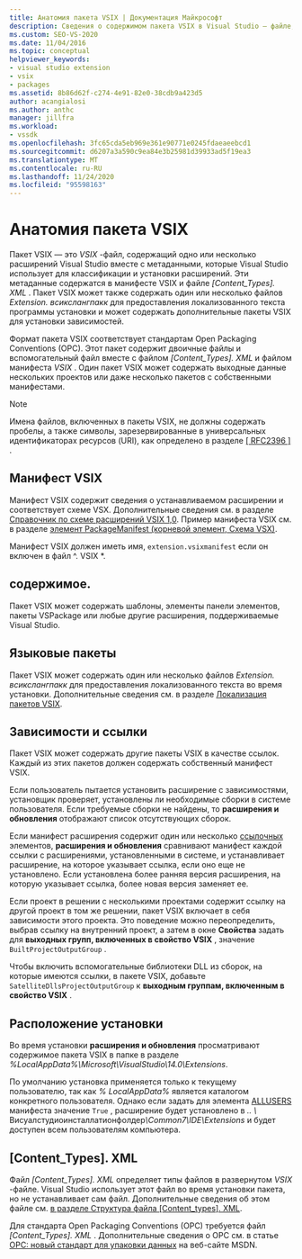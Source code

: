 ```yaml
---
title: Анатомия пакета VSIX | Документация Майкрософт
description: Сведения о содержимом пакета VSIX в Visual Studio — файле, содержащем одно или несколько расширений Visual Studio и файл манифеста метаданных.
ms.custom: SEO-VS-2020
ms.date: 11/04/2016
ms.topic: conceptual
helpviewer_keywords:
- visual studio extension
- vsix
- packages
ms.assetid: 8b86d62f-c274-4e91-82e0-38cdb9a423d5
author: acangialosi
ms.author: anthc
manager: jillfra
ms.workload:
- vssdk
ms.openlocfilehash: 3fc65cda5eb969e361e90771e0245fdaeaeebcd1
ms.sourcegitcommit: d6207a3a590c9ea84e3b25981d39933ad5f19ea3
ms.translationtype: MT
ms.contentlocale: ru-RU
ms.lasthandoff: 11/24/2020
ms.locfileid: "95598163"
---
```

# <a name="anatomy-of-a-vsix-package"></a>Анатомия пакета VSIX
Пакет VSIX — это *VSIX* -файл, содержащий одно или несколько расширений Visual Studio вместе с метаданными, которые Visual Studio использует для классификации и установки расширений. Эти метаданные содержатся в манифесте VSIX и файле *[Content_Types]. XML* . Пакет VSIX может также содержать один или несколько файлов *Extension. всикслангпакк* для предоставления локализованного текста программы установки и может содержать дополнительные пакеты VSIX для установки зависимостей.

 Формат пакета VSIX соответствует стандартам Open Packaging Conventions (OPC). Этот пакет содержит двоичные файлы и вспомогательный файл вместе с файлом *[Content_Types]. XML* и файлом манифеста *VSIX* . Один пакет VSIX может содержать выходные данные нескольких проектов или даже несколько пакетов с собственными манифестами.

> [!NOTE]
> Имена файлов, включенных в пакеты VSIX, не должны содержать пробелы, а также символы, зарезервированные в универсальных идентификаторах ресурсов (URI), как определено в разделе [ \[ RFC2396 \] ](https://www.rfc-editor.org/rfc/rfc2396.txt).

## <a name="the-vsix-manifest"></a>Манифест VSIX
 Манифест VSIX содержит сведения о устанавливаемом расширении и соответствует схеме VSX. Дополнительные сведения см. в разделе [Справочник по схеме расширений VSIX 1,0](/previous-versions/dd393700(v=vs.110)). Пример манифеста VSIX см. в разделе [элемент PackageManifest (корневой элемент, Схема VSX)](/previous-versions/dd393754(v=vs.110)).

 Манифест VSIX должен иметь имя, `extension.vsixmanifest` если он включен в файл ^. VSIX *.

## <a name="the-content"></a>содержимое.
 Пакет VSIX может содержать шаблоны, элементы панели элементов, пакеты VSPackage или любые другие расширения, поддерживаемые Visual Studio.

## <a name="language-packs"></a>Языковые пакеты
 Пакет VSIX может содержать один или несколько файлов *Extension. всикслангпакк* для предоставления локализованного текста во время установки. Дополнительные сведения см. в разделе [Локализация пакетов VSIX](../extensibility/localizing-vsix-packages.md).

## <a name="dependencies-and-references"></a>Зависимости и ссылки
 Пакет VSIX может содержать другие пакеты VSIX в качестве ссылок. Каждый из этих пакетов должен содержать собственный манифест VSIX.

 Если пользователь пытается установить расширение с зависимостями, установщик проверяет, установлены ли необходимые сборки в системе пользователя. Если требуемые сборки не найдены, то **расширения и обновления** отображают список отсутствующих сборок.

 Если манифест расширения содержит один или несколько [ссылочных](/previous-versions/visualstudio/visual-studio-2010/dd393687(v=vs.100)) элементов, **расширения и обновления** сравнивают манифест каждой ссылки с расширениями, установленными в системе, и устанавливает расширение, на которое указывает ссылка, если оно еще не установлено. Если установлена более ранняя версия расширения, на которую указывает ссылка, более новая версия заменяет ее.

 Если проект в решении с несколькими проектами содержит ссылку на другой проект в том же решении, пакет VSIX включает в себя зависимости этого проекта. Это поведение можно переопределить, выбрав ссылку на внутренний проект, а затем в окне **Свойства** задать для **выходных групп, включенных в свойство VSIX** , значение `BuiltProjectOutputGroup` .

 Чтобы включить вспомогательные библиотеки DLL из сборок, на которые имеются ссылки, в пакете VSIX, добавьте `SatelliteDllsProjectOutputGroup` к **выходным группам, включенным в свойство VSIX** .

## <a name="installation-location"></a>Расположение установки
 Во время установки **расширения и обновления** просматривают содержимое пакета VSIX в папке в разделе *%LocalAppData%\Microsoft\VisualStudio\14.0\Extensions*.

 По умолчанию установка применяется только к текущему пользователю, так как *% LocalAppData%* является каталогом конкретного пользователя. Однако если задать для элемента [ALLUSERS](/previous-versions/ee191547(v=vs.110)) манифеста значение `True` , расширение будет установлено в <em>.. \\ </em> Висуалстудиоинсталлатионфолдер<em>\Common7\IDE\Extensions</em> и будет доступен всем пользователям компьютера.

## <a name="content_typesxml"></a>[Content_Types]. XML
 Файл *[Content_Types]. XML* определяет типы файлов в развернутом *VSIX* -файле. Visual Studio использует этот файл во время установки пакета, но не устанавливает сам файл. Дополнительные сведения об этом файле см. [в разделе Структура файла [Content_types]. XML](the-structure-of-the-content-types-dot-xml-file.md).

 Для стандарта Open Packaging Conventions (OPC) требуется файл *[Content_Types]. XML* . Дополнительные сведения о OPC см. в статье [OPC: новый стандарт для упаковки данных](/archive/blogs/msdnmagazine/opc-a-new-standard-for-packaging-your-data) на веб-сайте MSDN.
